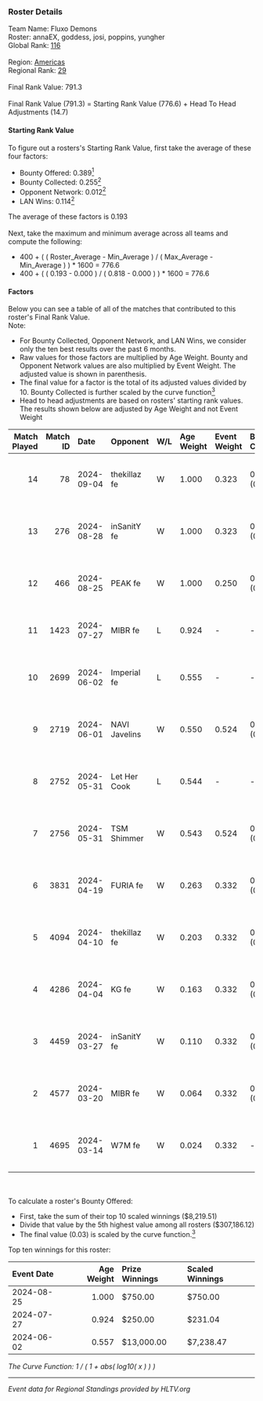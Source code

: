 ### Roster Details<br />
Team Name: Fluxo Demons<br />
Roster: annaEX, goddess, josi, poppins, yungher<br />
Global Rank: [116](../../standings_global_2024_09_07.md)<br />
<br />
Region: [Americas]( ../../standings_americas_2024_09_07.md)<br />
Regional Rank: [29]( ../../standings_americas_2024_09_07.md)<br />
<br />
Final Rank Value:  791.3<br />
<br />
Final Rank Value (791.3) = Starting Rank Value (776.6) + Head To Head Adjustments (14.7)<br />

#### Starting Rank Value<br />
To figure out a rosters's Starting Rank Value, first take the average of these four factors:<br />
- Bounty Offered: 0.389[<sup>1</sup>](#table2)
- Bounty Collected: 0.255[<sup>2</sup>](#table1)
- Opponent Network: 0.012[<sup>2</sup>](#table1)
- LAN Wins: 0.114[<sup>2</sup>](#table1)

The average of these factors is 0.193<br />
<br />
Next, take the maximum and minimum average across all teams and compute the following:<br />
- 400 + ( ( Roster_Average - Min_Average ) / ( Max_Average - Min_Average ) ) * 1600 = 776.6
- 400 + ( ( 0.193 - 0.000 ) / ( 0.818 - 0.000 ) ) * 1600 = 776.6


#### Factors<br />
Below you can see a table of all of the matches that contributed to this roster's Final Rank Value.<br />
Note:<br />

- For Bounty Collected, Opponent Network, and LAN Wins, we consider only the ten best results over the past 6 months.
- Raw values for those factors are multiplied by Age Weight. Bounty and Opponent Network values are also multiplied by Event Weight. The adjusted value is shown in parenthesis.
- The final value for a factor is the total of its adjusted values divided by 10. Bounty Collected is further scaled by the curve function[<sup>3</sup>](#curveFunction)
- Head to head adjustments are based on rosters' starting rank values. The results shown below are adjusted by Age Weight and not Event Weight
<span id="table1"></span><br />


| Match Played | Match ID | Date       | Opponent      | W/L | Age Weight | Event Weight | Bounty Collected | Opponent Network | LAN Wins  | H2H Adj. | Roster                                   |
| -: | -: | :- | :- | :- | :- | :- | :- | :- | :- | -: | :- |
|           14 |       78 | 2024-09-04 | thekillaz fe  | W   | 1.000      | 0.323        | 0.003 (0.001)    | 0.025 (0.008)    | 0 (0.000) |     8.87 | annaEX, goddess, josi, poppins, yungher  |
|           13 |      276 | 2024-08-28 | inSanitY fe   | W   | 1.000      | 0.323        | 0.001 (0.000)    | 0.042 (0.013)    | 0 (0.000) |     8.42 | annaEX, goddess, josi, poppins, yungher  |
|           12 |      466 | 2024-08-25 | PEAK fe       | W   | 1.000      | 0.250        | 0.001 (0.000)    | 0.000 (0.000)    | 0 (0.000) |     6.11 | Babs, goddess, josi, poppins, yungher    |
|           11 |     1423 | 2024-07-27 | MIBR fe       | L   | 0.924      | -            | -                | -                | -         |   -18.47 | annaEX, goddess, josi, Le, yungher       |
|           10 |     2699 | 2024-06-02 | Imperial fe   | L   | 0.555      | -            | -                | -                | -         |    -5.48 | annaEX, goddess, julih, poppins, yungher |
|            9 |     2719 | 2024-06-01 | NAVI Javelins | W   | 0.550      | 0.524        | 0.018 (0.005)    | 0.142 (0.041)    | 1 (0.550) |     8.65 | annaEX, goddess, julih, poppins, yungher |
|            8 |     2752 | 2024-05-31 | Let Her Cook  | L   | 0.544      | -            | -                | -                | -         |    -7.24 | annaEX, goddess, julih, poppins, yungher |
|            7 |     2756 | 2024-05-31 | TSM Shimmer   | W   | 0.543      | 0.524        | 0.018 (0.005)    | 0.162 (0.046)    | 1 (0.543) |     6.47 | annaEX, goddess, julih, poppins, yungher |
|            6 |     3831 | 2024-04-19 | FURIA fe      | W   | 0.263      | 0.332        | 0.002 (0.000)    | 0.095 (0.008)    | 0 (0.000) |     2.56 | annaEX, goddess, julih, poppins, yungher |
|            5 |     4094 | 2024-04-10 | thekillaz fe  | W   | 0.203      | 0.332        | 0.003 (0.000)    | 0.025 (0.002)    | 0 (0.000) |     1.93 | annaEX, goddess, julih, poppins, yungher |
|            4 |     4286 | 2024-04-04 | KG fe         | W   | 0.163      | 0.332        | 0.001 (0.000)    | -                | 0 (0.000) |     0.97 | annaEX, goddess, julih, poppins, yungher |
|            3 |     4459 | 2024-03-27 | inSanitY fe   | W   | 0.110      | 0.332        | 0.001 (0.000)    | 0.042 (0.002)    | 0 (0.000) |     0.99 | annaEX, goddess, julih, poppins, yungher |
|            2 |     4577 | 2024-03-20 | MIBR fe       | W   | 0.064      | 0.332        | 0.005 (0.000)    | 0.107 (0.002)    | 0 (0.000) |     0.71 | annaEX, goddess, julih, poppins, yungher |
|            1 |     4695 | 2024-03-14 | W7M fe        | W   | 0.024      | 0.332        | -                | 0.013 (0.000)    | -         |     0.21 | annaEX, goddess, julih, poppins, yungher |

<br />
<span id="table2"></span><br />
To calculate a roster's Bounty Offered:<br />

- First, take the sum of their top 10 scaled winnings ($8,219.51)
- Divide that value by the 5th highest value among all rosters ($307,186.12)
- The final value (0.03) is scaled by the curve function.[<sup>3</sup>](#curveFunction)

Top ten winnings for this roster:<br />

| Event Date | Age Weight | Prize Winnings | Scaled Winnings |
| :- | -: | :- | :- |
| 2024-08-25 |      1.000 | $750.00        | $750.00         |
| 2024-07-27 |      0.924 | $250.00        | $231.04         |
| 2024-06-02 |      0.557 | $13,000.00     | $7,238.47       |


<span id="curveFunction"></span>_The Curve Function: 1 / ( 1 + abs( log10( x ) ) )_<br />

---
_Event data for Regional Standings provided by HLTV.org_<br />
